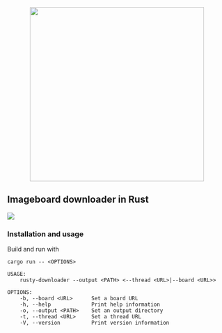 <div align="center">
    <span><img src="https://github.com/17ms/rusty-downloader/blob/master/docs/ferris.png" width="400"></span>
</div>

## Imageboard downloader in Rust

<p align="left">
<a href="https://www.gnu.org/licenses/gpl-3.0"><img src="https://img.shields.io/badge/License-GPLv3-blue.svg"></a>
</p>

### Installation and usage

Build and run with

```shell
cargo run -- <OPTIONS>
```

```shell
USAGE:
    rusty-downloader --output <PATH> <--thread <URL>|--board <URL>>

OPTIONS:
    -b, --board <URL>      Set a board URL
    -h, --help             Print help information
    -o, --output <PATH>    Set an output directory
    -t, --thread <URL>     Set a thread URL
    -V, --version          Print version information
```

